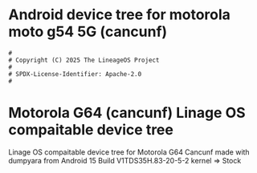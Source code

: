 # Android device tree for motorola moto g54 5G (cancunf)

```
#
# Copyright (C) 2025 The LineageOS Project
#
# SPDX-License-Identifier: Apache-2.0
#
```


# Motorola G64 (cancunf) Linage OS compaitable device tree
Linage OS compaitable device tree for Motorola G64 Cancunf made with dumpyara from Android 15 Build V1TDS35H.83-20-5-2
kernel => Stock
